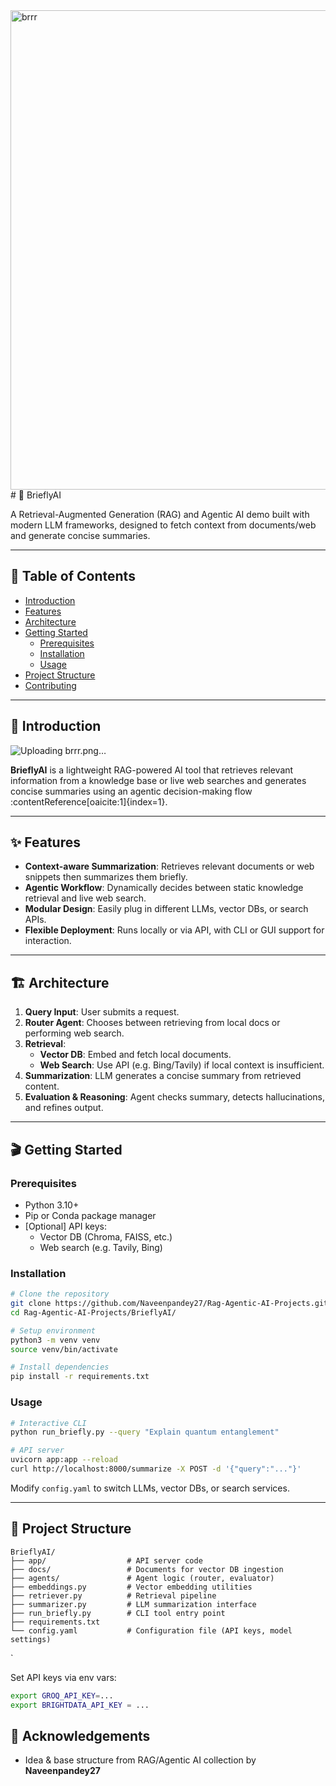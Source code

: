 <img width="1842" height="767" alt="brrr" src="https://github.com/user-attachments/assets/1f190640-5ef2-4247-84dc-7f5f95faacfe" />
# 🧠 BrieflyAI

A Retrieval-Augmented Generation (RAG) and Agentic AI demo built with modern LLM frameworks, designed to fetch context from documents/web and generate concise summaries.

---

## 🚀 Table of Contents
- [Introduction](#introduction)  
- [Features](#features)  
- [Architecture](#architecture)  
- [Getting Started](#getting-started)  
  - [Prerequisites](#prerequisites)  
  - [Installation](#installation)  
  - [Usage](#usage)  
- [Project Structure](#project-structure)  
- [Contributing](#contributing)  
---

## 🎯 Introduction


![Uploading brrr.png…]()

**BrieflyAI** is a lightweight RAG-powered AI tool that retrieves relevant information from a knowledge base or live web searches and generates concise summaries using an agentic decision-making flow :contentReference[oaicite:1]{index=1}.



---

## ✨ Features
- **Context-aware Summarization**: Retrieves relevant documents or web snippets then summarizes them briefly.
- **Agentic Workflow**: Dynamically decides between static knowledge retrieval and live web search.
- **Modular Design**: Easily plug in different LLMs, vector DBs, or search APIs.
- **Flexible Deployment**: Runs locally or via API, with CLI or GUI support for interaction.

---

## 🏗️ Architecture

1. **Query Input**: User submits a request.
2. **Router Agent**: Chooses between retrieving from local docs or performing web search.
3. **Retrieval**:
   - **Vector DB**: Embed and fetch local documents.
   - **Web Search**: Use API (e.g. Bing/Tavily) if local context is insufficient.
4. **Summarization**: LLM generates a concise summary from retrieved content.
5. **Evaluation & Reasoning**: Agent checks summary, detects hallucinations, and refines output.

---

## 🎬 Getting Started

### Prerequisites
- Python 3.10+  
- Pip or Conda package manager  
- [Optional] API keys:
  - Vector DB (Chroma, FAISS, etc.)
  - Web search (e.g. Tavily, Bing)

### Installation

```bash
# Clone the repository
git clone https://github.com/Naveenpandey27/Rag-Agentic-AI-Projects.git
cd Rag-Agentic-AI-Projects/BrieflyAI/

# Setup environment
python3 -m venv venv
source venv/bin/activate

# Install dependencies
pip install -r requirements.txt
````

### Usage

```bash
# Interactive CLI
python run_briefly.py --query "Explain quantum entanglement"

# API server
uvicorn app:app --reload
curl http://localhost:8000/summarize -X POST -d '{"query":"..."}'
```

Modify `config.yaml` to switch LLMs, vector DBs, or search services.

---

## 📁 Project Structure

```
BrieflyAI/
├── app/                  # API server code
├── docs/                 # Documents for vector DB ingestion
├── agents/               # Agent logic (router, evaluator)
├── embeddings.py         # Vector embedding utilities
├── retriever.py          # Retrieval pipeline
├── summarizer.py         # LLM summarization interface
├── run_briefly.py        # CLI tool entry point
├── requirements.txt
└── config.yaml           # Configuration file (API keys, model settings)
```
`

Set API keys via env vars:

```bash
export GROQ_API_KEY=...
export BRIGHTDATA_API_KEY = ...
```


## 🙌 Acknowledgements

* Idea & base structure from RAG/Agentic AI collection by **Naveenpandey27**
